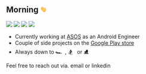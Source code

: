 ## Morning <img src="https://raw.githubusercontent.com/thementalgoose/thementalgoose/master/wave.gif" width="18px">

[![](https://img.shields.io/static/v1?label=LinkedIn&message=%20&logo=linkedin&color=blue&style=flat-square)](https://www.linkedin.com/in/jordanspencerfisher/)
[![](https://img.shields.io/static/v1?label=Google%20Play&message=%20&logo=google-play&color=success&style=flat-square)](https://play.google.com/store/apps/dev?id=7104925501019224102)
[![](https://img.shields.io/static/v1?label=Web&message=%20&logo=google-chrome&color=red&logoColor=white&style=flat-square)](https://thementalgoose.com)
[![](https://img.shields.io/static/v1?label=Github&message=%20&logo=github&color=lightgrey&logoColor=white&style=flat-square)](wave.gif)

- Currently working at [ASOS](https://www.asos.com) as an Android Engineer 
- Couple of side projects on the [Google Play store](https://play.google.com/store/apps/dev?id=7104925501019224102)
- Always down to 🏎️ &nbsp;, 🏂 &nbsp; or ⛸️ 

Feel free to reach out via. email or linkedin 
